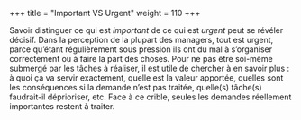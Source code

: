 +++
title = "Important VS Urgent"
weight = 110
+++

Savoir distinguer ce qui est *important* de ce qui est *urgent* peut se révéler décisif. Dans la perception de la 
plupart des managers, tout est urgent, parce qu’étant régulièrement sous pression ils ont du mal à s’organiser 
correctement ou à faire la part des choses. Pour ne pas être soi-même submergé par les tâches à réaliser, il est 
utile de chercher à en savoir plus : à quoi ça va servir exactement, quelle est la valeur apportée, quelles sont 
les conséquences si la demande n’est pas traitée, quelle(s) tâche(s) faudrait-il déprioriser, etc. Face à ce crible, 
seules les demandes réellement importantes restent à traiter.
